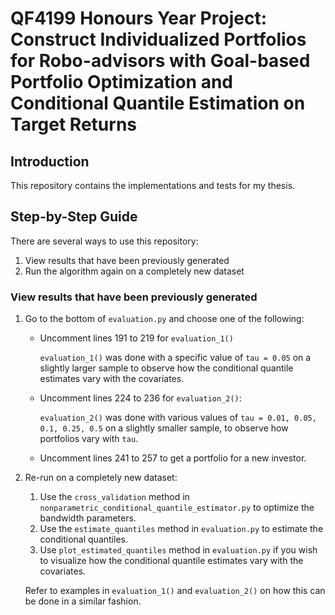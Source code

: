 # QF4199 Honours Year Project: Construct Individualized Portfolios for Robo-advisors with Goal-based Portfolio Optimization and Conditional Quantile Estimation on Target Returns

## Introduction
This repository contains the implementations and tests for my thesis.

## Step-by-Step Guide
There are several ways to use this repository:

1. View results that have been previously generated
2. Run the algorithm again on a completely new dataset

### View results that have been previously generated

1. Go to the bottom of `evaluation.py` and choose one of the following:

    - Uncomment lines 191 to 219 for `evaluation_1()`
    
        `evaluation_1()` was done with a specific value of `tau = 0.05` on a slightly larger sample to observe how the
        conditional quantile estimates vary with the covariates. 
    
    - Uncomment lines 224 to 236 for `evaluation_2()`:
    
        `evaluation_2()` was done with various values of `tau = 0.01, 0.05, 0.1, 0.25, 0.5` on a slightly smaller sample, 
        to observe how portfolios vary with `tau`.
    
    - Uncomment lines 241 to 257 to get a portfolio for a new investor.
    
2. Re-run on a completely new dataset: 
    
    1. Use the `cross_validation` method in `nonparametric_conditional_quantile_estimator.py` to optimize the bandwidth parameters.
    2. Use the `estimate_quantiles` method in `evaluation.py` to estimate the conditional quantiles.
    3. Use `plot_estimated_quantiles` method in `evaluation.py` if you wish to visualize how the conditional quantile estimates 
vary with the covariates. 

    Refer to examples in `evaluation_1()` and `evaluation_2()` on how this can be done in a similar fashion. 
